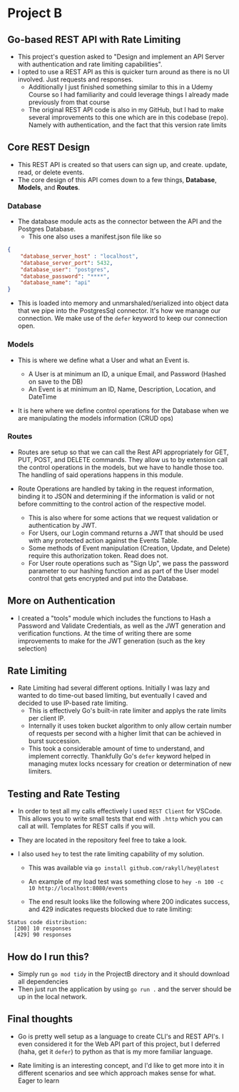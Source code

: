 # Project B

## Go-based REST API with Rate Limiting

* This project's question asked to "Design and implement an API Server with authentication and rate limiting capabilities".
* I opted to use a REST API as this is quicker turn around as there is no UI involved. Just requests and responses.
   * Additionally I just finished something similar to this in a Udemy Course so I had familiarity and could leverage things I already made previously from that course
   * The original REST API code is also in my GitHub, but I had to make several improvements to this one which are in this codebase (repo). Namely with authentication, and the fact that this version rate limits

## Core REST Design

* This REST API is created so that users can sign up, and create. update, read, or delete events.
* The core design of this API comes down to a few things, **Database**, **Models**, and **Routes**.

### Database

* The database module acts as the connector between the API and the Postgres Database.
   * This one also uses a manifest.json file like so

```json
{
    "database_server_host" : "localhost",
    "database_server_port": 5432,
    "database_user": "postgres",
    "database_password": "****",
    "database_name": "api"
}
```

 * This is loaded into memory and unmarshaled/serialized into object data that we pipe into the PostgresSql connector. It's how we manage our connection. We make use of the `defer` keyword to keep our connection open.

 ### Models

 * This is where we define what a User and what an Event is.

    * A User is at minimum an ID, a unique Email, and Password (Hashed on save to the DB)
    * An Event is at minimum an ID, Name, Description, Location, and DateTime

* It is here where we define control operations for the Database when we are manipulating the models information (CRUD ops)

### Routes

* Routes are setup so that we can call the Rest API appropriately for GET, PUT, POST, and DELETE commands. They allow us to by extension call the control operations in the models, but we have to handle those too. The handling of said operations happens in this module.

* Route Operations are handled by taking in the request information, binding it to JSON and determining if the information is valid or not before committing to the control action of the respective model.

   * This is also where for some actions that we request validation or authentication by JWT.
   * For Users, our Login command returns a JWT that should be used with any protected action against the Events Table.
   * Some methods of Event manipulation (Creation, Update, and Delete) require this authorization token. Read does not.
   * For User route operations such as "Sign Up", we pass the password parameter to our hashing function and as part of the User model control that gets encrypted and put into the Database.

## More on Authentication

* I created a "tools" module which includes the functions to Hash a Password and Validate Credentials, as well as the JWT generation and verification functions. At the time of writing there are some improvements to make for the JWT generation (such as the key selection)

## Rate Limiting

* Rate Limiting had several different options. Initially I was lazy and wanted to do time-out based limiting, but eventually I caved and decided to use IP-based rate limiting.
    * This is effectively Go's built-in rate limiter and applys the rate limits per client IP.
    * Internally it uses token bucket algorithm to only allow certain number of requests per second with a higher limit that can be achieved in burst succession.
    * This took a considerable amount of time to understand, and implement correctly. Thankfully Go's `defer` keyword helped in managing mutex locks ncessary for creation or determination of new limiters.

## Testing and Rate Testing

* In order to test all my calls effectively I used `REST Client` for VSCode. This allows you to write small tests that end with `.http` which you can call at will. Templates for REST calls if you will.

* They are located in the repository feel free to take a look.

* I also used `hey` to test the rate limiting capability of my solution.
   * This was available via `go install github.com/rakyll/hey@latest`
   * An example of my load test was something close to `hey -n 100 -c 10 http://localhost:8080/events`

   * The end result looks like the following where 200 indicates success, and 429 indicates requests blocked due to rate limiting:

```
Status code distribution:
  [200] 10 responses
  [429] 90 responses
```

## How do I run this?

* Simply run `go mod tidy` in the ProjectB directory and it should download all dependencies
* Then just run the application by using `go run .` and the server should be up in the local network.

## Final thoughts

* Go is pretty well setup as a language to create CLI's and REST API's. I even considered it for the Web API part of this project, but I deferred (haha, get it `defer`) to python as that is my more familiar language.

* Rate limiting is an interesting concept, and I'd like to get more into it in different scenarios and see which approach makes sense for what. Eager to learn